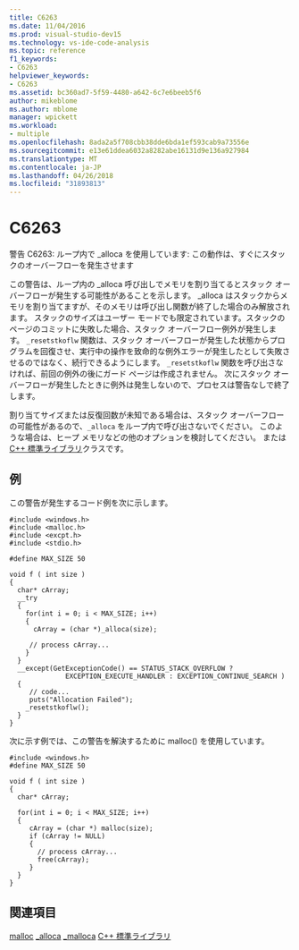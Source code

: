 ```yaml
---
title: C6263
ms.date: 11/04/2016
ms.prod: visual-studio-dev15
ms.technology: vs-ide-code-analysis
ms.topic: reference
f1_keywords:
- C6263
helpviewer_keywords:
- C6263
ms.assetid: bc360ad7-5f59-4480-a642-6c7e6beeb5f6
author: mikeblome
ms.author: mblome
manager: wpickett
ms.workload:
- multiple
ms.openlocfilehash: 8ada2a5f708cbb38dde6bda1ef593cab9a73556e
ms.sourcegitcommit: e13e61ddea6032a8282abe16131d9e136a927984
ms.translationtype: MT
ms.contentlocale: ja-JP
ms.lasthandoff: 04/26/2018
ms.locfileid: "31893813"
---
```

# <a name="c6263"></a>C6263
警告 C6263: ループ内で _alloca を使用しています: この動作は、すぐにスタックのオーバーフローを発生させます

 この警告は、ループ内の _alloca 呼び出しでメモリを割り当てるとスタック オーバーフローが発生する可能性があることを示します。 _alloca はスタックからメモリを割り当てますが、そのメモリは呼び出し関数が終了した場合のみ解放されます。 スタックのサイズはユーザー モードでも限定されています。スタックのページのコミットに失敗した場合、スタック オーバーフロー例外が発生します。 `_resetstkoflw` 関数は、スタック オーバーフローが発生した状態からプログラムを回復させ、実行中の操作を致命的な例外エラーが発生したとして失敗させるのではなく、続行できるようにします。 `_resetstkoflw` 関数を呼び出さなければ、前回の例外の後にガード ページは作成されません。 次にスタック オーバーフローが発生したときに例外は発生しないので、プロセスは警告なしで終了します。

 割り当てサイズまたは反復回数が未知である場合は、スタック オーバーフローの可能性があるので、`_alloca` をループ内で呼び出さないでください。 このような場合は、ヒープ メモリなどの他のオプションを検討してください。 または[C++ 標準ライブラリ](/cpp/standard-library/cpp-standard-library-reference)クラスです。

## <a name="example"></a>例
 この警告が発生するコード例を次に示します。

```
#include <windows.h>
#include <malloc.h>
#include <excpt.h>
#include <stdio.h>

#define MAX_SIZE 50

void f ( int size )
{
  char* cArray;
  __try
  {
    for(int i = 0; i < MAX_SIZE; i++)
    {
      cArray = (char *)_alloca(size);

     // process cArray...
    }
  }
  __except(GetExceptionCode() == STATUS_STACK_OVERFLOW ?
              EXCEPTION_EXECUTE_HANDLER : EXCEPTION_CONTINUE_SEARCH )
  {
     // code...
     puts("Allocation Failed");
    _resetstkoflw();
  }
}
```

 次に示す例では、この警告を解決するために malloc() を使用しています。

```
#include <windows.h>
#define MAX_SIZE 50

void f ( int size )
{
  char* cArray;

  for(int i = 0; i < MAX_SIZE; i++)
  {
     cArray = (char *) malloc(size);
     if (cArray != NULL)
     {
       // process cArray...
       free(cArray);
     }
  }
}
```

## <a name="see-also"></a>関連項目
 [malloc](/cpp/c-runtime-library/reference/malloc) [_alloca](/cpp/c-runtime-library/reference/alloca) [_malloca](/cpp/c-runtime-library/reference/malloca) [C++ 標準ライブラリ](/cpp/standard-library/cpp-standard-library-reference)